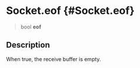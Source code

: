 Socket.eof {#Socket.eof}
==========

> bool **eof**

Description
-----------

When true, the receive buffer is empty.
